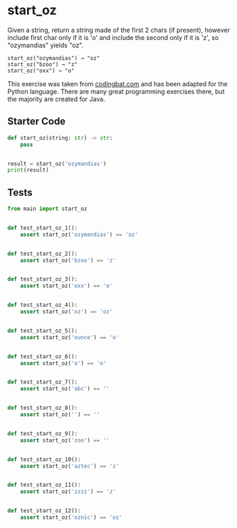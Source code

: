 # start_oz




Given a string, return a string made of the first 2 chars (if present), however include first char only if it is 'o' and include the second only if it is 'z', so "ozymandias" yields "oz".

```
start_oz("ozymandias") → "oz"
start_oz("bzoo") → "z"
start_oz("oxx") → "o"
```

This exercise was taken from [codingbat.com](https://codingbat.com/prob/p199720) and has been adapted for the Python language. There are many great programming exercises there, but the majority are created for Java.

## Starter Code
```python
def start_oz(string: str) -> str:
    pass


result = start_oz('ozymandias')
print(result)
```

## Tests
```python
from main import start_oz


def test_start_oz_1():
    assert start_oz('ozymandias') == 'oz'


def test_start_oz_2():
    assert start_oz('bzoo') == 'z'


def test_start_oz_3():
    assert start_oz('oxx') == 'o'


def test_start_oz_4():
    assert start_oz('oz') == 'oz'


def test_start_oz_5():
    assert start_oz('ounce') == 'o'


def test_start_oz_6():
    assert start_oz('o') == 'o'


def test_start_oz_7():
    assert start_oz('abc') == ''


def test_start_oz_8():
    assert start_oz('') == ''


def test_start_oz_9():
    assert start_oz('zoo') == ''


def test_start_oz_10():
    assert start_oz('aztec') == 'z'


def test_start_oz_11():
    assert start_oz('zzzz') == 'z'


def test_start_oz_12():
    assert start_oz('oznic') == 'oz'
```

